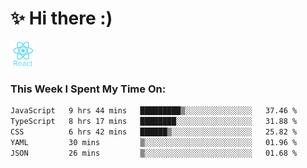 <h1 align="left">✨ Hi there :)</h1>

  <a href="https://reactjs.org/" target="_blank" rel="noreferrer">   
    <img src="https://raw.githubusercontent.com/devicons/devicon/master/icons/react/react-original-wordmark.svg" alt="react" width="40"     
    height="40"/></a>
 
<h3 align="left">This Week I Spent My Time On:</h3>
<!--START_SECTION:waka-->

```txt
JavaScript   9 hrs 44 mins   █████████▒░░░░░░░░░░░░░░░   37.46 %
TypeScript   8 hrs 17 mins   ████████░░░░░░░░░░░░░░░░░   31.88 %
CSS          6 hrs 42 mins   ██████▒░░░░░░░░░░░░░░░░░░   25.82 %
YAML         30 mins         ▒░░░░░░░░░░░░░░░░░░░░░░░░   01.96 %
JSON         26 mins         ▒░░░░░░░░░░░░░░░░░░░░░░░░   01.68 %
```

<!--END_SECTION:waka-->

